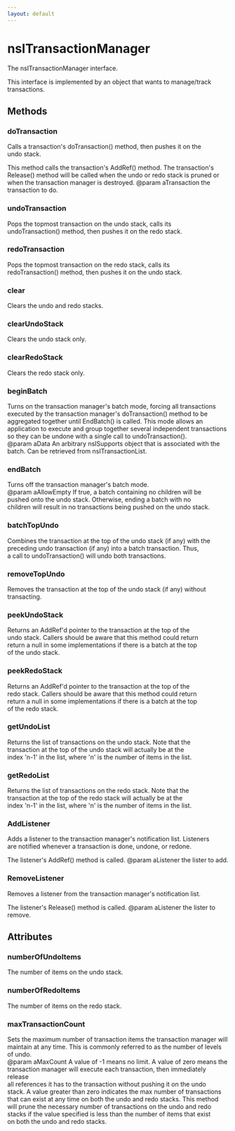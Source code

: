 ```yaml
---
layout: default
---
```


# nsITransactionManager #
  
The nsITransactionManager interface.  
<P>  
This interface is implemented by an object that wants to  
manage/track transactions.  
  

## Methods ##

### doTransaction ###
  
Calls a transaction's doTransaction() method, then pushes it on the  
undo stack.  
<P>  
This method calls the transaction's AddRef() method.  
The transaction's Release() method will be called when the undo or redo  
stack is pruned or when the transaction manager is destroyed.  
@param aTransaction the transaction to do.  
  

### undoTransaction ###
  
Pops the topmost transaction on the undo stack, calls its  
undoTransaction() method, then pushes it on the redo stack.  
  

### redoTransaction ###
  
Pops the topmost transaction on the redo stack, calls its  
redoTransaction() method, then pushes it on the undo stack.  
  

### clear ###
  
Clears the undo and redo stacks.  
  

### clearUndoStack ###
  
Clears the undo stack only.  
  

### clearRedoStack ###
  
Clears the redo stack only.  
  

### beginBatch ###
  
Turns on the transaction manager's batch mode, forcing all transactions  
executed by the transaction manager's doTransaction() method to be  
aggregated together until EndBatch() is called.  This mode allows an  
application to execute and group together several independent transactions  
so they can be undone with a single call to undoTransaction().  
@param aData An arbitrary nsISupports object that is associated with the  
batch. Can be retrieved from nsITransactionList.  
  

### endBatch ###
  
Turns off the transaction manager's batch mode.  
@param aAllowEmpty If true, a batch containing no children will be  
pushed onto the undo stack. Otherwise, ending a batch with no  
children will result in no transactions being pushed on the undo stack.  
  

### batchTopUndo ###
  
Combines the transaction at the top of the undo stack (if any) with the  
preceding undo transaction (if any) into a batch transaction. Thus,  
a call to undoTransaction() will undo both transactions.  
  

### removeTopUndo ###
  
Removes the transaction at the top of the undo stack (if any) without  
transacting.  
  

### peekUndoStack ###
  
Returns an AddRef'd pointer to the transaction at the top of the  
undo stack. Callers should be aware that this method could return  
return a null in some implementations if there is a batch at the top  
of the undo stack.  
  

### peekRedoStack ###
  
Returns an AddRef'd pointer to the transaction at the top of the  
redo stack. Callers should be aware that this method could return  
return a null in some implementations if there is a batch at the top  
of the redo stack.  
  

### getUndoList ###
  
Returns the list of transactions on the undo stack. Note that the  
transaction at the top of the undo stack will actually be at the  
index 'n-1' in the list, where 'n' is the number of items in the list.  
  

### getRedoList ###
  
Returns the list of transactions on the redo stack. Note that the  
transaction at the top of the redo stack will actually be at the  
index 'n-1' in the list, where 'n' is the number of items in the list.  
  

### AddListener ###
  
Adds a listener to the transaction manager's notification list. Listeners  
are notified whenever a transaction is done, undone, or redone.  
<P>  
The listener's AddRef() method is called.  
@param aListener the lister to add.  
  

### RemoveListener ###
  
Removes a listener from the transaction manager's notification list.  
<P>  
The listener's Release() method is called.  
@param aListener the lister to remove.  
  

## Attributes ##

### numberOfUndoItems ###
  
The number of items on the undo stack.  
  

### numberOfRedoItems ###
  
The number of items on the redo stack.  
  

### maxTransactionCount ###
  
Sets the maximum number of transaction items the transaction manager will  
maintain at any time. This is commonly referred to as the number of levels  
of undo.  
@param aMaxCount A value of -1 means no limit. A value of zero means the  
transaction manager will execute each transaction, then immediately release  
all references it has to the transaction without pushing it on the undo  
stack. A value greater than zero indicates the max number of transactions  
that can exist at any time on both the undo and redo stacks. This method  
will prune the necessary number of transactions on the undo and redo  
stacks if the value specified is less than the number of items that exist  
on both the undo and redo stacks.  
  
